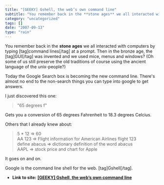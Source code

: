 ```yaml
---
title: "[GEEKY] Gshell, the web’s own command line"
subtitle: "You remember back in the **stone ages** we all interacted with computers by"
category: "uncategorized"
tags: []
date: "2007-09-13"
type: "rain"
---
```

You remember back in the **stone ages** we all interacted with computers by
typing [tag]command lines[/tag] at a prompt. Then in the bronze age, the
[tag]GUI[/tag] was invented and we used mice, menus and windows? (Oh some of
us still preserve the old traditions of course using the ancient language of
the unix-people?)

Today the Google Search box is becoming the new command line. There's almost
no end to the non-search things you can type into google to get answers.

I just discovered this one:

> "65 degrees f"

Gets you a conversion of 65 degrees Fahrenheit to 18.3 degrees Celcius.

Others that I already knew about:

> 5 * 12 => 60  
> AA 123 => Flight information for American Airlines flight 123  
> define abacus => dictionary definition of the word abacus  
> AAPL => stock price and chart for Apple

It goes on and on.

Google is the command line shell for the web. [tag]Gshell[/tag].


* **Link to site:** **[[GEEKY] Gshell, the web’s own command line](None)**